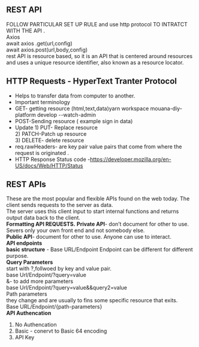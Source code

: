 ## REST API
FOLLOW PARTICULAR SET UP RULE and use http protocol TO INTRATCT WITH THE API . <br/>
Axios<br/>
await axios .get(url,config)<br/>
await axios.post(url,body,config) <br/>
rest API is resource based, so it is an API that is centered around resources and uses a unique resource identifier, also known as a resource locator.
## HTTP Requests - HyperText Tranter Protocol
- Helps to transfer data from computer to another.<br/>
- Important terminology<br/>
- GET- getting resource (html,text,data)yarn workspace mouana-diy-platform develop --watch-admin<br/>
- POST-Sending resource ( example  sign in data)<br/>
- Update    1) PUT- Replace resource<br/>
            2) PATCH-Patch up resource <br/>
            3) DELETE- delete resource <br/>
- req.rawHeaders- are key pair value pairs that come from where the request is originated .<br/>
- HTTP Response Status code -https://developer.mozilla.org/en-US/docs/Web/HTTP/Status<br/>
## REST APIs
These are the most popular and flexible APIs found on the web today. The client sends requests to the server as data. <br/>
The server uses this client input to start internal functions and returns output data back to the client.<br/>
**Formatting API REQUESTS.**
**Private API**- don’t document for other to use. Severs only your  own front end and not somebody else. <br/>
**Public API**- document for other to use. Anyone can use to interact.<br/>
**API endpoints** <br/>
**basic structure** - Base URL/Endpoint Endpoint can be different for different purpose.<br/>
**Query Parameters**<br/>
start with ?,follwoed by key and value pair.<br/>
base Url/Endpoint/?query=value<br/>
&- to add more parameters<br/>
base Url/Endpoint/?query=value&&query2=value<br/>
Path parameters<br/>
they change and are usually to fins some specific resource that exits.<br/>
Base URL/Endpoint/{path-parameters} <br/>
**API Authencation**
1) No Authencation 
2) Basic - conervt to Basic 64 encoding
3) API Key
